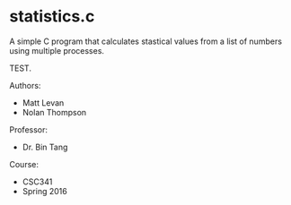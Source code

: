 # statistics.c
A simple C program that calculates stastical values from a list of
numbers using multiple processes.

TEST.

Authors:
  * Matt Levan
  * Nolan Thompson

Professor:
  * Dr. Bin Tang

Course:
  * CSC341
  * Spring 2016

